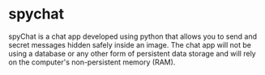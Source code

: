 # spychat
spyChat is a chat app developed using python that allows you to send and secret messages hidden safely inside an image. The chat app will not be using a database or any other form of persistent data storage and will rely on the computer's non-persistent memory (RAM).
